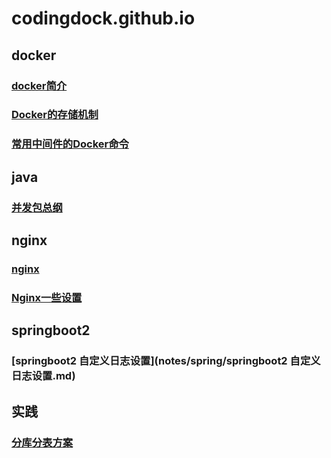 # codingdock.github.io

## docker

### [docker简介](notes/docker/Docker笔记.md)

### [Docker的存储机制](notes/docker/Docker的存储机制.md)

### [常用中间件的Docker命令](notes/docker/常用中间件的Docker命令.md)

## java 

### [并发包总纲](notes/java/concurrency/并发包总纲.md)





## nginx

### [nginx](notes/nginx/nginx.md)

### [Nginx一些设置](notes/nginx/Nginx一些设置.md)

## springboot2

### [springboot2 自定义日志设置](notes/spring/springboot2 自定义日志设置.md)





## 实践

### [分库分表方案](notes/实践/分库分表方案.md)

